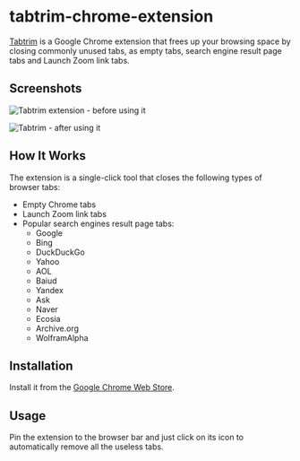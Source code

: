 # tabtrim-chrome-extension

[Tabtrim](https://chrome.google.com/webstore/detail/tabtrim/ofjkhihkjnhimnggdmmefbladpdjlmlf?hl=en&authuser=2&gclid=CjwKCAjwjMiiBhA4EiwAZe6jQ0_XwG9uDKQMzMO9kbKSYN6KlSl6MSs5qxzdZxd55G0ibRjFRntZHBoCLgUQAvD_BwE) is a Google Chrome extension that frees up your browsing space by closing commonly unused tabs, as empty tabs, search engine result page tabs and Launch Zoom link tabs.

## Screenshots

![Tabtrim extension - before using it](https://user-images.githubusercontent.com/20209393/236682615-ebec940c-1e45-43e9-b34e-9402065e24da.png)

![Tabtrim - after using it](https://user-images.githubusercontent.com/20209393/236681955-7acce75f-d1a3-4c0a-8920-4050da6f0fb5.png)

## How It Works

The extension is a single-click tool that closes the following types of browser tabs:
- Empty Chrome tabs
- Launch Zoom link tabs
- Popular search engines result page tabs:
  - Google
  - Bing
  - DuckDuckGo
  - Yahoo
  - AOL
  - Baiud
  - Yandex
  - Ask
  - Naver
  - Ecosia
  - Archive.org
  - WolframAlpha

## Installation

Install it from the [Google Chrome Web Store](https://chrome.google.com/webstore/detail/tabtrim/ofjkhihkjnhimnggdmmefbladpdjlmlf?hl=en&authuser=2&gclid=CjwKCAjwjMiiBhA4EiwAZe6jQ0_XwG9uDKQMzMO9kbKSYN6KlSl6MSs5qxzdZxd55G0ibRjFRntZHBoCLgUQAvD_BwE).

## Usage

Pin the extension to the browser bar and just click on its icon to automatically remove all the useless tabs.
